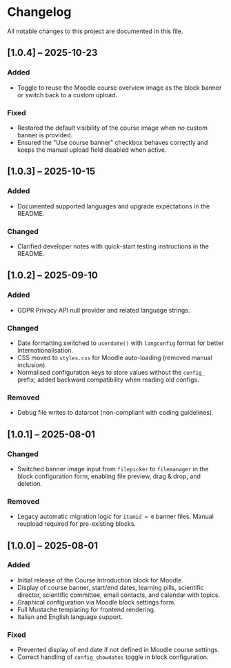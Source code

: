 # Changelog

All notable changes to this project are documented in this file.

## [1.0.4] – 2025-10-23
### Added
- Toggle to reuse the Moodle course overview image as the block banner or switch back to a custom upload.

### Fixed
- Restored the default visibility of the course image when no custom banner is provided.
- Ensured the "Use course banner" checkbox behaves correctly and keeps the manual upload field disabled when active.

## [1.0.3] – 2025-10-15
### Added
- Documented supported languages and upgrade expectations in the README.

### Changed
- Clarified developer notes with quick-start testing instructions in the README.

## [1.0.2] – 2025-09-10
### Added
- GDPR Privacy API null provider and related language strings.

### Changed
- Date formatting switched to `userdate()` with `langconfig` format for better internationalisation.
- CSS moved to `styles.css` for Moodle auto-loading (removed manual inclusion).
- Normalised configuration keys to store values without the `config_` prefix; added backward compatibility when reading old configs.

### Removed
- Debug file writes to dataroot (non-compliant with coding guidelines).

## [1.0.1] – 2025-08-01
### Changed
- Switched banner image input from `filepicker` to `filemanager` in the block configuration form, enabling file preview, drag & drop, and deletion.

### Removed
- Legacy automatic migration logic for `itemid = 0` banner files. Manual reupload required for pre-existing blocks.

## [1.0.0] – 2025-08-01
### Added
- Initial release of the Course Introduction block for Moodle.
- Display of course banner, start/end dates, learning pills, scientific director, scientific committee, email contacts, and calendar with topics.
- Graphical configuration via Moodle block settings form.
- Full Mustache templating for frontend rendering.
- Italian and English language support.

### Fixed
- Prevented display of end date if not defined in Moodle course settings.
- Correct handling of `config_showdates` toggle in block configuration.